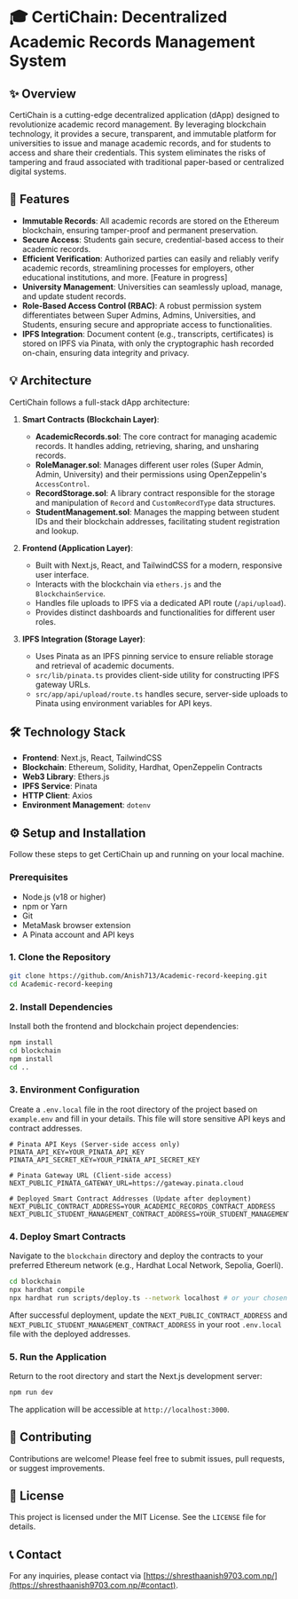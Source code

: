 # 🎓 CertiChain: Decentralized Academic Records Management System

## ✨ Overview

CertiChain is a cutting-edge decentralized application (dApp) designed to revolutionize academic record management. By leveraging blockchain technology, it provides a secure, transparent, and immutable platform for universities to issue and manage academic records, and for students to access and share their credentials. This system eliminates the risks of tampering and fraud associated with traditional paper-based or centralized digital systems.

## 🚀 Features

- **Immutable Records**: All academic records are stored on the Ethereum blockchain, ensuring tamper-proof and permanent preservation.
- **Secure Access**: Students gain secure, credential-based access to their academic records.
- **Efficient Verification**: Authorized parties can easily and reliably verify academic records, streamlining processes for employers, other educational institutions, and more. [Feature in progress]
- **University Management**: Universities can seamlessly upload, manage, and update student records.
- **Role-Based Access Control (RBAC)**: A robust permission system differentiates between Super Admins, Admins, Universities, and Students, ensuring secure and appropriate access to functionalities.
- **IPFS Integration**: Document content (e.g., transcripts, certificates) is stored on IPFS via Pinata, with only the cryptographic hash recorded on-chain, ensuring data integrity and privacy.

## 💡 Architecture

CertiChain follows a full-stack dApp architecture:

1. **Smart Contracts (Blockchain Layer)**:

   - **AcademicRecords.sol**: The core contract for managing academic records. It handles adding, retrieving, sharing, and unsharing records.
   - **RoleManager.sol**: Manages different user roles (Super Admin, Admin, University) and their permissions using OpenZeppelin's `AccessControl`.
   - **RecordStorage.sol**: A library contract responsible for the storage and manipulation of `Record` and `CustomRecordType` data structures.
   - **StudentManagement.sol**: Manages the mapping between student IDs and their blockchain addresses, facilitating student registration and lookup.

2. **Frontend (Application Layer)**:

   - Built with Next.js, React, and TailwindCSS for a modern, responsive user interface.
   - Interacts with the blockchain via `ethers.js` and the `BlockchainService`.
   - Handles file uploads to IPFS via a dedicated API route (`/api/upload`).
   - Provides distinct dashboards and functionalities for different user roles.

3. **IPFS Integration (Storage Layer)**:

   - Uses Pinata as an IPFS pinning service to ensure reliable storage and retrieval of academic documents.
   - `src/lib/pinata.ts` provides client-side utility for constructing IPFS gateway URLs.
   - `src/app/api/upload/route.ts` handles secure, server-side uploads to Pinata using environment variables for API keys.

## 🛠️ Technology Stack

- **Frontend**: Next.js, React, TailwindCSS
- **Blockchain**: Ethereum, Solidity, Hardhat, OpenZeppelin Contracts
- **Web3 Library**: Ethers.js
- **IPFS Service**: Pinata
- **HTTP Client**: Axios
- **Environment Management**: `dotenv`

## ⚙️ Setup and Installation

Follow these steps to get CertiChain up and running on your local machine.

### Prerequisites

- Node.js (v18 or higher)
- npm or Yarn
- Git
- MetaMask browser extension
- A Pinata account and API keys

### 1. Clone the Repository

```bash
git clone https://github.com/Anish713/Academic-record-keeping.git
cd Academic-record-keeping
```

### 2. Install Dependencies

Install both the frontend and blockchain project dependencies:

```bash
npm install
cd blockchain
npm install
cd ..
```

### 3. Environment Configuration

Create a `.env.local` file in the root directory of the project based on `example.env` and fill in your details. This file will store sensitive API keys and contract addresses.

```dotenv
# Pinata API Keys (Server-side access only)
PINATA_API_KEY=YOUR_PINATA_API_KEY
PINATA_API_SECRET_KEY=YOUR_PINATA_API_SECRET_KEY

# Pinata Gateway URL (Client-side access)
NEXT_PUBLIC_PINATA_GATEWAY_URL=https://gateway.pinata.cloud

# Deployed Smart Contract Addresses (Update after deployment)
NEXT_PUBLIC_CONTRACT_ADDRESS=YOUR_ACADEMIC_RECORDS_CONTRACT_ADDRESS
NEXT_PUBLIC_STUDENT_MANAGEMENT_CONTRACT_ADDRESS=YOUR_STUDENT_MANAGEMENT_CONTRACT_ADDRESS
```

### 4. Deploy Smart Contracts

Navigate to the `blockchain` directory and deploy the contracts to your preferred Ethereum network (e.g., Hardhat Local Network, Sepolia, Goerli).

```bash
cd blockchain
npx hardhat compile
npx hardhat run scripts/deploy.ts --network localhost # or your chosen network
```

After successful deployment, update the `NEXT_PUBLIC_CONTRACT_ADDRESS` and `NEXT_PUBLIC_STUDENT_MANAGEMENT_CONTRACT_ADDRESS` in your root `.env.local` file with the deployed addresses.

### 5. Run the Application

Return to the root directory and start the Next.js development server:

```bash
npm run dev
```

The application will be accessible at `http://localhost:3000`.

## 🤝 Contributing

Contributions are welcome! Please feel free to submit issues, pull requests, or suggest improvements.

## 📄 License

This project is licensed under the MIT License. See the `LICENSE` file for details.

## 📞 Contact

For any inquiries, please contact via [https://shresthaanish9703.com.np/](https://shresthaanish9703.com.np/#contact).
